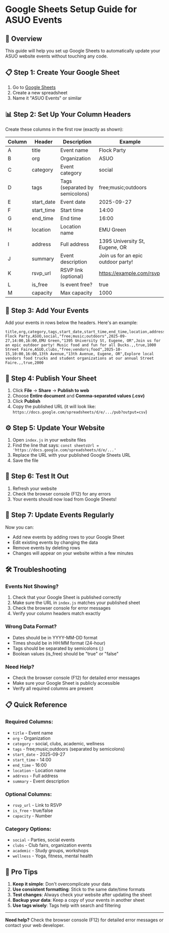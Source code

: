 # Google Sheets Setup Guide for ASUO Events

## 🎯 Overview
This guide will help you set up Google Sheets to automatically update your ASUO website events without touching any code.

## 📋 Step 1: Create Your Google Sheet

1. Go to [Google Sheets](https://sheets.google.com)
2. Create a new spreadsheet
3. Name it "ASUO Events" or similar

## 📊 Step 2: Set Up Your Column Headers

Create these columns in the first row (exactly as shown):

| Column | Header | Description | Example |
|--------|--------|-------------|---------|
| A | title | Event name | Flock Party |
| B | org | Organization | ASUO |
| C | category | Event category | social |
| D | tags | Tags (separated by semicolons) | free;music;outdoors |
| E | start_date | Event date | 2025-09-27 |
| F | start_time | Start time | 14:00 |
| G | end_time | End time | 16:00 |
| H | location | Location name | EMU Green |
| I | address | Full address | 1395 University St, Eugene, OR |
| J | summary | Event description | Join us for an epic outdoor party! |
| K | rsvp_url | RSVP link (optional) | https://example.com/rsvp |
| L | is_free | Is event free? | true |
| M | capacity | Max capacity | 1000 |

## 📝 Step 3: Add Your Events

Add your events in rows below the headers. Here's an example:

```
title,org,category,tags,start_date,start_time,end_time,location,address,summary,rsvp_url,is_free,capacity
Flock Party,ASUO,social,"free;music;outdoors",2025-09-27,14:00,16:00,EMU Green,"1395 University St, Eugene, OR",Join us for an epic outdoor party! Music food and fun for all Ducks.,,true,1000
Street Faire,ASUO,clubs,"free;vendors;food",2025-10-15,10:00,16:00,13th Avenue,"13th Avenue, Eugene, OR",Explore local vendors food trucks and student organizations at our annual Street Faire.,,true,2000
```

## 🔗 Step 4: Publish Your Sheet

1. Click **File** → **Share** → **Publish to web**
2. Choose **Entire document** and **Comma-separated values (.csv)**
3. Click **Publish**
4. Copy the published URL (it will look like: `https://docs.google.com/spreadsheets/d/e/.../pub?output=csv`)

## ⚙️ Step 5: Update Your Website

1. Open `index.js` in your website files
2. Find the line that says: `const sheetsUrl = 'https://docs.google.com/spreadsheets/d/e/...'`
3. Replace the URL with your published Google Sheets URL
4. Save the file

## 🎉 Step 6: Test It Out

1. Refresh your website
2. Check the browser console (F12) for any errors
3. Your events should now load from Google Sheets!

## 📱 Step 7: Update Events Regularly

Now you can:
- Add new events by adding rows to your Google Sheet
- Edit existing events by changing the data
- Remove events by deleting rows
- Changes will appear on your website within a few minutes

## 🛠️ Troubleshooting

### Events Not Showing?
1. Check that your Google Sheet is published correctly
2. Make sure the URL in `index.js` matches your published sheet
3. Check the browser console for error messages
4. Verify your column headers match exactly

### Wrong Data Format?
- Dates should be in YYYY-MM-DD format
- Times should be in HH:MM format (24-hour)
- Tags should be separated by semicolons (;)
- Boolean values (is_free) should be "true" or "false"

### Need Help?
- Check the browser console (F12) for detailed error messages
- Make sure your Google Sheet is publicly accessible
- Verify all required columns are present

## 📋 Quick Reference

### Required Columns:
- `title` - Event name
- `org` - Organization
- `category` - social, clubs, academic, wellness
- `tags` - free;music;outdoors (separated by semicolons)
- `start_date` - 2025-09-27
- `start_time` - 14:00
- `end_time` - 16:00
- `location` - Location name
- `address` - Full address
- `summary` - Event description

### Optional Columns:
- `rsvp_url` - Link to RSVP
- `is_free` - true/false
- `capacity` - Number

### Category Options:
- `social` - Parties, social events
- `clubs` - Club fairs, organization events
- `academic` - Study groups, workshops
- `wellness` - Yoga, fitness, mental health

## 🎯 Pro Tips

1. **Keep it simple**: Don't overcomplicate your data
2. **Use consistent formatting**: Stick to the same date/time formats
3. **Test changes**: Always check your website after updating the sheet
4. **Backup your data**: Keep a copy of your events in another sheet
5. **Use tags wisely**: Tags help with search and filtering

---

**Need help?** Check the browser console (F12) for detailed error messages or contact your web developer.
